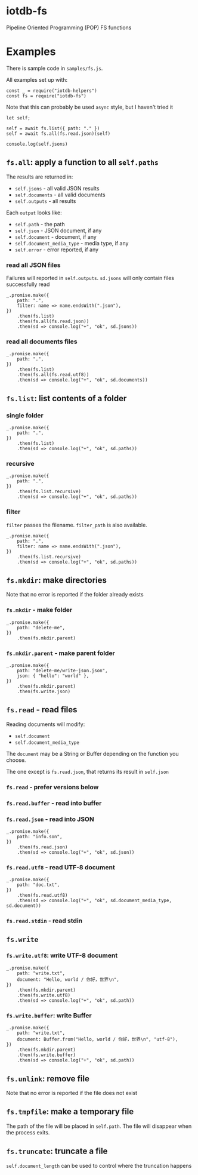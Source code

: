 # iotdb-fs

Pipeline Oriented Programming (POP) FS functions

# Examples

There is sample code in `samples/fs.js`.

All examples set up with:

	const _ = require("iotdb-helpers")
	const fs = require("iotdb-fs")
	
Note that this can probably be used `async` style, but I haven't tried it

	let self;
	
	self = await fs.list({ path: "." })
	self = await fs.all(fs.read.json)(self)
	
	console.log(self.jsons)

## `fs.all`: apply a function to all `self.paths`

The results are returned in:

* `self.jsons` - all valid JSON results
* `self.documents` - all valid documents
* `self.outputs` - all results

Each `output` looks like:

* `self.path` - the path
* `self.json` - JSON document, if any
* `self.document` - document, if any
* `self.document_media_type` - media type, if any
* `self.error` - error reported, if any 


### read all JSON files

Failures will reported in `self.outputs`. 
`sd.jsons` will only contain files successfully read

    _.promise.make({
        path: ".",
        filter: name => name.endsWith(".json"),
    })
        .then(fs.list)
        .then(fs.all(fs.read.json))
        .then(sd => console.log("+", "ok", sd.jsons))

### read all documents files

    _.promise.make({
        path: ".",
    })
        .then(fs.list)
        .then(fs.all(fs.read.utf8))
        .then(sd => console.log("+", "ok", sd.documents))

## `fs.list`: list contents of a folder

### single folder

    _.promise.make({
        path: ".",
    })
        .then(fs.list)
        .then(sd => console.log("+", "ok", sd.paths))

### recursive

    _.promise.make({
        path: ".",
    })
        .then(fs.list.recursive)
        .then(sd => console.log("+", "ok", sd.paths))

### filter

`filter` passes the filename. `filter_path` is also available.

    _.promise.make({
        path: ".",
        filter: name => name.endsWith(".json"),
    })
        .then(fs.list.recursive)
        .then(sd => console.log("+", "ok", sd.paths))

## `fs.mkdir`: make directories

Note that no error is reported if the folder
already exists

### `fs.mkdir` - make folder

    _.promise.make({
        path: "delete-me",
    })
        .then(fs.mkdir.parent)

### `fs.mkdir.parent` - make parent folder

    _.promise.make({
        path: "delete-me/write-json.json",
        json: { "hello": "world" },
    })
        .then(fs.mkdir.parent)
        .then(fs.write.json)
   
## `fs.read` - read files

Reading documents will modify:

* `self.document`
* `self.document_media_type`

The `document` may be a String or Buffer depending
on the function you choose.

The one except is `fs.read.json`, that returns
its result in `self.json`

### `fs.read` - prefer versions below
### `fs.read.buffer` - read into buffer
### `fs.read.json` - read into JSON

    _.promise.make({
        path: "info.son",
    })
        .then(fs.read.json)
        .then(sd => console.log("+", "ok", sd.json))

### `fs.read.utf8` - read UTF-8 document

    _.promise.make({
        path: "doc.txt",
    })
        .then(fs.read.utf8)
        .then(sd => console.log("+", "ok", sd.document_media_type, sd.document))

### `fs.read.stdin` - read stdin

## `fs.write`     
### `fs.write.utf8`: write UTF-8 document

    _.promise.make({
        path: "write.txt",
        document: "Hello, world / 你好，世界\n",
    })
        .then(fs.mkdir.parent)
        .then(fs.write.utf8)
        .then(sd => console.log("+", "ok", sd.path))

### `fs.write.buffer`: write Buffer 

    _.promise.make({
        path: "write.txt",
        document: Buffer.from("Hello, world / 你好，世界\n", "utf-8"),
    })
        .then(fs.mkdir.parent)
        .then(fs.write.buffer)
        .then(sd => console.log("+", "ok", sd.path))

## `fs.unlink`: remove file

Note that no error is reported if the file
does not exist

## `fs.tmpfile`: make a temporary file

The path of the file will be placed in `self.path`.
The file will disappear when the process exits. 

## `fs.truncate`: truncate a file

`self.document_length` can be used to control
where the truncation happens
